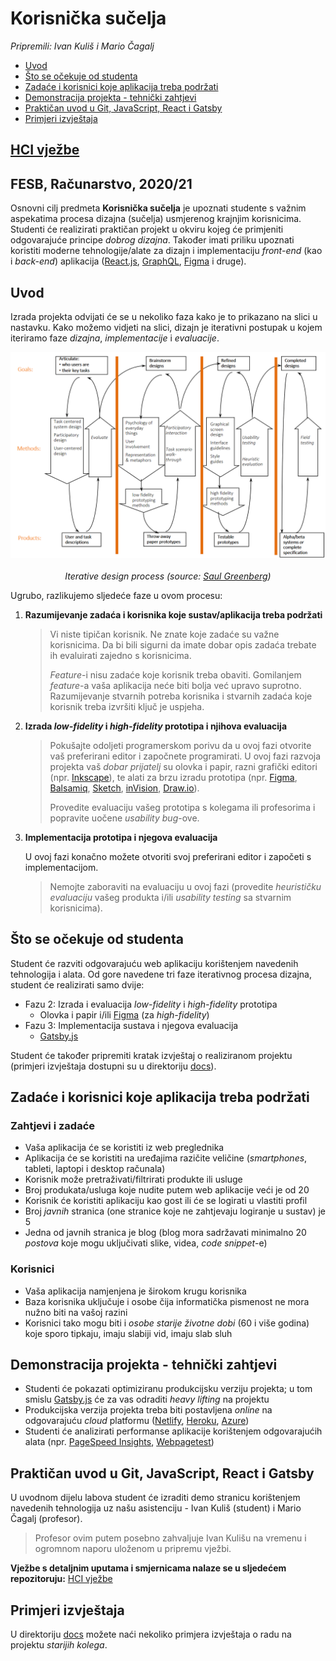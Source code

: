 # Korisnička sučelja <!-- omit in toc -->

_Pripremili: Ivan Kuliš i Mario Čagalj_

<!-- markdownlint-disable MD007 -->

- [Uvod](#uvod)
- [Što se očekuje od studenta](#što-se-očekuje-od-studenta)
- [Zadaće i korisnici koje aplikacija treba podržati](#zadaće-i-korisnici-koje-aplikacija-treba-podržati)
- [Demonstracija projekta - tehnički zahtjevi](#demonstracija-projekta---tehnički-zahtjevi)
- [Praktičan uvod u Git, JavaScript, React i Gatsby](#praktičan-uvod-u-git-javascript-react-i-gatsby)
- [Primjeri izvještaja](#primjeri-izvještaja)

## [HCI vježbe](https://github.com/n00ne1mportant/HCi_2020_Fresh)<!-- omit in toc -->

## FESB, Računarstvo, 2020/21 <!-- omit in toc -->

Osnovni cilj predmeta **Korisnička sučelja** je upoznati studente s važnim aspekatima procesa dizajna (sučelja) usmjerenog krajnjim korisnicima. Studenti će realizirati praktičan projekt u okviru kojeg će primjeniti odgovarajuće principe _dobrog dizajna_. Također imati priliku upoznati koristiti moderne tehnologije/alate za dizajn i implementaciju _front-end_ (kao i _back-end_) aplikacija ([React.js](https://reactjs.org), [GraphQL](https://graphql.org), [Figma](https://www.figma.com) i druge).

## Uvod

Izrada projekta odvijati će se u nekoliko faza kako je to prikazano na slici u nastavku. Kako možemo vidjeti na slici, dizajn je iterativni postupak u kojem iteriramo faze _dizajna_, _implementacije_ i _evaluacije_.

<!-- markdownlint-disable MD033 -->
<p align="center">
    <img src="./images/interface_design_process.png" width="600px" height="auto"/>
    <br><br>
    <em>Iterative design process (source: <a href="http://saul.cpsc.ucalgary.ca/pmwiki.php/HCIResources/HCILectures">Saul Greenberg</a>)</em>
</p>
<!-- markdownlint-disable MD033 -->

Ugrubo, razlikujemo sljedeće faze u ovom procesu:

1. **Razumijevanje zadaća i korisnika koje sustav/aplikacija treba podržati**
  
   > Vi niste tipičan korisnik. Ne znate koje zadaće su važne korisnicima. Da bi bili sigurni da imate dobar opis zadaća trebate ih evaluirati zajedno s korisnicima.
   >
   > _Feature_-i nisu zadaće koje korisnik treba obaviti. Gomilanjem _feature_-a vaša aplikacija neće biti bolja već upravo suprotno. Razumijevanje stvarnih potreba korisnika i stvarnih zadaća koje korisnik treba izvršiti ključ je uspjeha.

2. **Izrada _low-fidelity_ i _high-fidelity_ prototipa i njihova evaluacija**

   > Pokušajte odoljeti programerskom porivu da u ovoj fazi otvorite vaš preferirani editor i započnete programirati. U ovoj fazi razvoja projekta vaš _dobar prijatelj_ su olovka i papir, razni grafički editori (npr. [Inkscape](https://inkscape.org/en/)), te alati za brzu izradu prototipa (npr. [Figma](https://www.figma.com), [Balsamiq](https://balsamiq.com), [Sketch](https://www.sketchapp.com), [inVision](https://www.invisionapp.com), [Draw.io](https://www.draw.io/)). 
   >
   > Provedite evaluaciju vašeg prototipa s kolegama ili profesorima i popravite uočene _usability bug_-ove.

3. **Implementacija prototipa i njegova evaluacija**

   U ovoj fazi konačno možete otvoriti svoj preferirani editor i započeti s implementacijom.

   > Nemojte zaboraviti na evaluaciju u ovoj fazi (provedite _heurističku evaluaciju_ vašeg produkta i/ili _usability testing_ sa stvarnim korisnicima).

## Što se očekuje od studenta

Student će razviti odgovarajuću web aplikaciju korištenjem navedenih tehnologija i alata. Od gore navedene tri faze iterativnog procesa dizajna, student će realizirati samo dvije:

- Fazu 2: Izrada i evaluacija _low-fidelity_ i _high-fidelity_ prototipa
  - Olovka i papir i/ili [Figma](https://www.figma.com) (za _high-fidelity_)
- Fazu 3: Implementacija sustava i njegova evaluacija
  - [Gatsby.js](https://www.gatsbyjs.org)

Student će također pripremiti kratak izvještaj o realiziranom projektu (primjeri izvještaja dostupni su u direktoriju [docs](docs/)).

## Zadaće i korisnici koje aplikacija treba podržati

### Zahtjevi i zadaće <!-- omit in toc -->

- Vaša aplikacija će se koristiti iz web preglednika
- Aplikacija će se koristiti na uređajima razičite veličine (_smartphones_, tableti, laptopi i desktop računala)
- Korisnik može pretraživati/filtrirati produkte ili usluge
- Broj produkata/usluga koje nudite putem web aplikacije veći je od 20
- Korisnik će koristiti aplikaciju kao gost ili će se logirati u vlastiti profil
- Broj _javnih_ stranica (one stranice koje ne zahtjevaju logiranje u sustav) je 5
- Jedna od javnih stranica je blog (blog mora sadržavati minimalno 20 _postova_ koje mogu uključivati slike, videa, _code snippet_-e)

### Korisnici <!-- omit in toc -->

- Vaša aplikacija namjenjena je širokom krugu korisnika
- Baza korisnika uključuje i osobe čija informatička pismenost ne mora nužno biti na vašoj razini
- Korisnici tako mogu biti i _osobe starije životne dobi_ (60 i više godina) koje sporo tipkaju, imaju slabiji vid, imaju slab sluh

## Demonstracija projekta - tehnički zahtjevi

- Studenti će pokazati optimiziranu produkcijsku verziju projekta; u tom smislu [Gatsby.js](https://www.gatsbyjs.org) će za vas odraditi _heavy lifting_ na projektu
- Produkcijska verzija projekta treba biti postavljena _online_ na odgovarajuću _cloud_ platformu ([Netlify](https://www.netlify.com/), [Heroku](https://www.heroku.com/), [Azure](https://azure.microsoft.com))
- Studenti će analizirati performanse aplikacije korištenjem odgovarajućih alata (npr. [PageSpeed Insights](https://developers.google.com/speed/pagespeed/insights/), [Webpagetest](https://www.webpagetest.org/))

## Praktičan uvod u Git, JavaScript, React i Gatsby

U uvodnom dijelu labova student će izraditi demo stranicu korištenjem navedenih tehnologija uz našu asistenciju - Ivan Kuliš (student) i Mario Čagalj (profesor).

> Profesor ovim putem posebno zahvaljuje Ivan Kulišu na vremenu i ogromnom naporu uloženom u pripremu vježbi.

**Vježbe s detaljnim uputama i smjernicama nalaze se u sljedećem repozitoruju:**
[HCI vježbe](https://github.com/n00ne1mportant/HCi_2020_Fresh)

## Primjeri izvještaja

U direktoriju [docs](docs/) možete naći nekoliko primjera izvještaja o radu na projektu _starijih kolega_.

